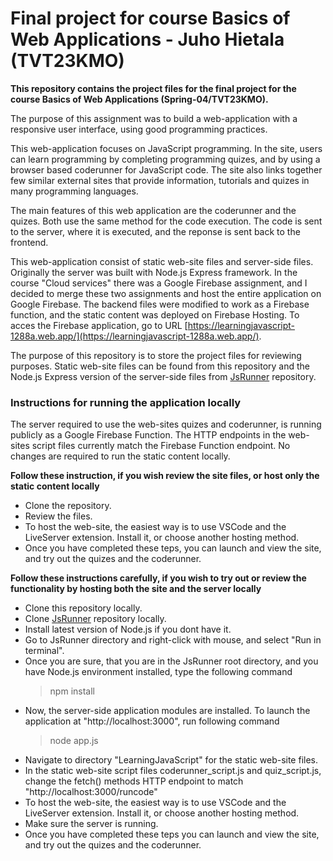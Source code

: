 # Final project for course Basics of Web Applications - Juho Hietala (TVT23KMO)

**This repository contains the project files for the final project for the course Basics of Web Applications (Spring-04/TVT23KMO).**

The purpose of this assignment was to build a web-application with a responsive user interface, using good programming practices.

This web-application focuses on JavaScript programming. In the site, users can learn programming by completing programming quizes, and by using a browser based coderunner for
JavaScript code. The site also links together few similar external sites that provide information, tutorials and quizes in many programming languages.

The main features of this web application are the coderunner and the quizes. Both use the same method for the code execution. The code is sent to the server, where it is executed, and the reponse is sent back to the frontend.

This web-application consist of static web-site files and server-side files. Originally the server was built with Node.js Express framework. In the course "Cloud services" there was a Google Firebase assignment, and I decided to merge these two assignments and host the entire application on Google Firebase. The backend files were modified to work as a Firebase function, and the static content was deployed on Firebase Hosting.
To acces the Firebase application, go to URL [https://learningjavascript-1288a.web.app/](https://learningjavascript-1288a.web.app/).

The purpose of this repository is to store the project files for reviewing purposes. Static web-site files can be found from this repository and the Node.js Express version of the server-side files from [JsRunner](https://github.com/JuhoHackspace/JsRunner.git) repository. 

### Instructions for running the application locally

The server required to use the web-sites quizes and coderunner, is running publicly as a Google Firebase Function. The HTTP endpoints in the web-sites script files currently
match the Firebase Function endpoint. No changes are required to run the static content locally.

**Follow these instruction, if you wish review the site files, or host only the static content locally**
- Clone the repository.
- Review the files.
- To host the web-site, the easiest way is to use VSCode and the LiveServer extension. Install it, or choose another hosting method.
- Once you have completed these teps, you can launch and view the site, and try out the quizes and the coderunner.

**Follow these instructions carefully, if you wish to try out or review the functionality by hosting both the site and the server locally**

- Clone this repository locally.
- Clone [JsRunner](https://github.com/JuhoHackspace/JsRunner.git) repository locally.
- Install latest version of Node.js if you dont have it.
- Go to JsRunner directory and right-click with mouse, and select "Run in terminal".
- Once you are sure, that you are in the JsRunner root directory, and you have Node.js environment installed, type the following command
    > npm install
- Now, the server-side application modules are installed. To launch the application at "http://localhost:3000", run following command
    > node app.js
- Navigate to directory "LearningJavaScript" for the static web-site files.
- In the static web-site script files coderunner_script.js and quiz_script.js, change the fetch() methods HTTP endpoint to match "http://localhost:3000/runcode"
- To host the web-site, the easiest way is to use VSCode and the LiveServer extension. Install it, or choose another hosting method.
- Make sure the server is running.
- Once you have completed these teps you can launch and view the site, and try out the quizes and the coderunner.
